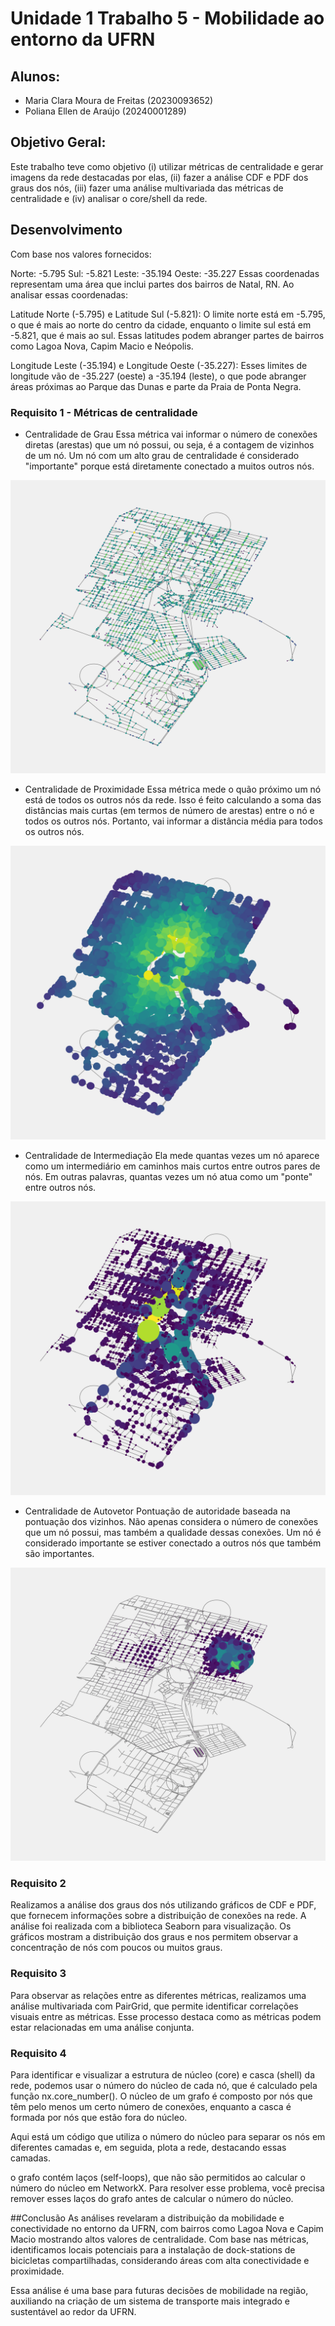 # Unidade 1 Trabalho 5 - Mobilidade ao entorno da UFRN

## Alunos:  
- Maria Clara Moura de Freitas (20230093652)
- Poliana Ellen de Araújo (20240001289)

## Objetivo Geral:  
Este trabalho teve como objetivo (i) utilizar métricas de centralidade e gerar imagens da rede destacadas por elas, (ii) fazer a análise CDF e PDF dos graus dos nós, (iii) fazer uma análise multivariada das métricas de centralidade e (iv) analisar o core/shell da rede.

<!-- [**Gov**](https://dados.gov.br/dados/conjuntos-dados/medicamentos-registrados-no-brasil) -->
<!-- [![Botão](https://dummyimage.com/60x20/575757/fff&text=Scopus)](https://www.scopus.com/home.uri?zone=header&origin=) -->


## Desenvolvimento

Com base nos valores fornecidos:

Norte: -5.795
Sul: -5.821
Leste: -35.194
Oeste: -35.227
Essas coordenadas representam uma área que inclui partes dos bairros de Natal, RN. Ao analisar essas coordenadas:

Latitude Norte (-5.795) e Latitude Sul (-5.821): O limite norte está em -5.795, o que é mais ao norte do centro da cidade, enquanto o limite sul está em -5.821, que é mais ao sul. Essas latitudes podem abranger partes de bairros como Lagoa Nova, Capim Macio e Neópolis.

Longitude Leste (-35.194) e Longitude Oeste (-35.227): Esses limites de longitude vão de -35.227 (oeste) a -35.194 (leste), o que pode abranger áreas próximas ao Parque das Dunas e parte da Praia de Ponta Negra.

### Requisito 1 - Métricas de centralidade

- Centralidade de Grau
Essa métrica vai informar o número de conexões diretas (arestas) que um nó possui, ou seja, é a contagem de vizinhos de um nó. Um nó com um alto grau de centralidade é considerado "importante" porque está diretamente conectado a muitos outros nós.


![Centralidade de Grau](https://github.com/polianaraujo/aed2/blob/main/U1T5_2/Images/Centralidade_de_Grau.png)

- Centralidade de Proximidade
Essa métrica mede o quão próximo um nó está de todos os outros nós da rede. Isso é feito calculando a soma das distâncias mais curtas (em termos de número de arestas) entre o nó e todos os outros nós. Portanto, vai informar a distância média para todos os outros nós.


![Centralidade de Proximidade](https://github.com/polianaraujo/aed2/blob/main/U1T5_2/Images/Centralidade_de_Proximidade.png)


- Centralidade de Intermediação
Ela mede quantas vezes um nó aparece como um intermediário em caminhos mais curtos entre outros pares de nós. Em outras palavras, quantas vezes um nó atua como um "ponte" entre outros nós.


![Centralidade de Intermediação](https://github.com/polianaraujo/aed2/blob/main/U1T5_2/Images/Centralidade_de_Intermediação.png)

- Centralidade de Autovetor
Pontuação de autoridade baseada na pontuação dos vizinhos. Não apenas considera o número de conexões que um nó possui, mas também a qualidade dessas conexões. Um nó é considerado importante se estiver conectado a outros nós que também são importantes.


![Centralidade de Autovetor](https://github.com/polianaraujo/aed2/blob/main/U1T5_2/Images/Centralidade_de_Autovetor.png)


### Requisito 2
Realizamos a análise dos graus dos nós utilizando gráficos de CDF e PDF, que fornecem informações sobre a distribuição de conexões na rede. A análise foi realizada com a biblioteca Seaborn para visualização. Os gráficos mostram a distribuição dos graus e nos permitem observar a concentração de nós com poucos ou muitos graus.

### Requisito 3
Para observar as relações entre as diferentes métricas, realizamos uma análise multivariada com PairGrid, que permite identificar correlações visuais entre as métricas. Esse processo destaca como as métricas podem estar relacionadas em uma análise conjunta.

### Requisito 4
Para identificar e visualizar a estrutura de núcleo (core) e casca (shell) da rede, podemos usar o número do núcleo de cada nó, que é calculado pela função nx.core_number(). O núcleo de um grafo é composto por nós que têm pelo menos um certo número de conexões, enquanto a casca é formada por nós que estão fora do núcleo.

Aqui está um código que utiliza o número do núcleo para separar os nós em diferentes camadas e, em seguida, plota a rede, destacando essas camadas.

o grafo contém laços (self-loops), que não são permitidos ao calcular o número do núcleo em NetworkX. Para resolver esse problema, você precisa remover esses laços do grafo antes de calcular o número do núcleo.

##Conclusão
As análises revelaram a distribuição da mobilidade e conectividade no entorno da UFRN, com bairros como Lagoa Nova e Capim Macio mostrando altos valores de centralidade. Com base nas métricas, identificamos locais potenciais para a instalação de dock-stations de bicicletas compartilhadas, considerando áreas com alta conectividade e proximidade.

Essa análise é uma base para futuras decisões de mobilidade na região, auxiliando na criação de um sistema de transporte mais integrado e sustentável ao redor da UFRN.
